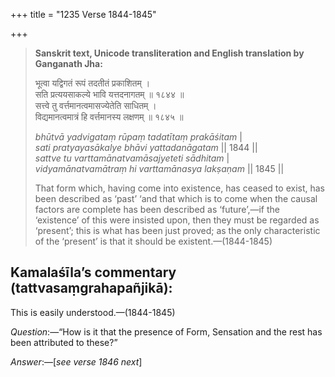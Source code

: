 +++
title = "1235 Verse 1844-1845"

+++
> **Sanskrit text, Unicode transliteration and English translation by Ganganath Jha:** 
>
> भूत्वा यद्विगतं रूपं तदतीतं प्रकाशितम् ।  
> सति प्रत्ययसाकल्ये भावि यत्तदनागतम् ॥ १८४४ ॥  
> सत्त्वे तु वर्त्तमानत्वमासज्येतेति साधितम् ।  
> विद्यमानत्वमात्रं हि वर्त्तमानस्य लक्षणम् ॥ १८४५ ॥ 
>
> *bhūtvā yadvigataṃ rūpaṃ tadatītaṃ prakāśitam* \|  
> *sati pratyayasākalye bhāvi yattadanāgatam* \|\| 1844 \|\|  
> *sattve tu varttamānatvamāsajyeteti sādhitam* \|  
> *vidyamānatvamātraṃ hi varttamānasya lakṣaṇam* \|\| 1845 \|\| 
>
> That form which, having come into existence, has ceased to exist, has been described as ‘past’ ‘and that which is to come when the causal factors are complete has been described as ‘future’,—if the ‘existence’ of this were insisted upon, then they must be regarded as ‘present’; this is what has been just proved; as the only characteristic of the ‘present’ is that it should be existent.—(1844-1845)



## Kamalaśīla’s commentary (tattvasaṃgrahapañjikā):

This is easily understood.—(1844-1845)

*Question*:—“How is it that the presence of Form, Sensation and the rest has been attributed to these?”

*Answer*:—[*see verse 1846 next*]


